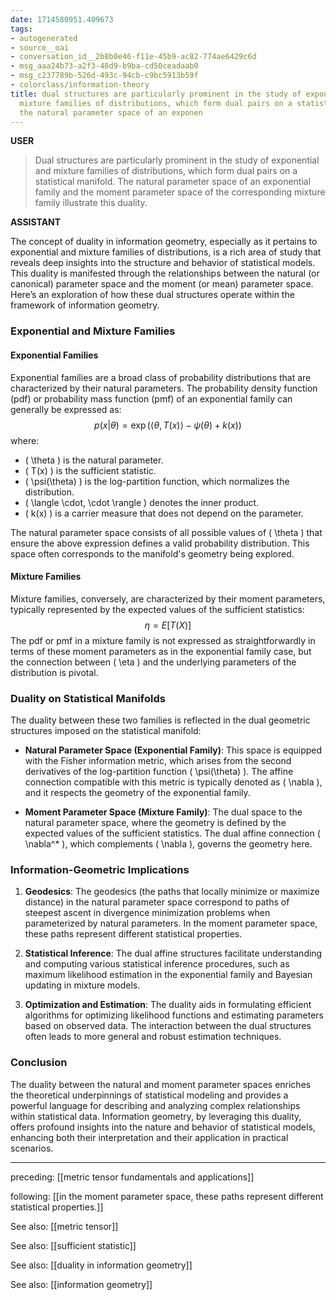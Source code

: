 ```yaml
---
date: 1714580951.409673
tags:
- autogenerated
- source__oai
- conversation_id__2b8b0e46-f11e-45b9-ac82-774ae6429c6d
- msg_aaa24b73-a2f3-48d9-b9ba-cd50ceadaab0
- msg_c237789b-526d-493c-94cb-c9bc5913b59f
- colorclass/information-theory
title: dual structures are particularly prominent in the study of exponential and
  mixture families of distributions, which form dual pairs on a statistical manifold.
  the natural parameter space of an exponen
---
```


**USER**

>Dual structures are particularly prominent in the study of exponential and mixture families of distributions, which form dual pairs on a statistical manifold. The natural parameter space of an exponential family and the moment parameter space of the corresponding mixture family illustrate this duality.


**ASSISTANT**

The concept of duality in information geometry, especially as it pertains to exponential and mixture families of distributions, is a rich area of study that reveals deep insights into the structure and behavior of statistical models. This duality is manifested through the relationships between the natural (or canonical) parameter space and the moment (or mean) parameter space. Here’s an exploration of how these dual structures operate within the framework of information geometry.

### Exponential and Mixture Families

#### Exponential Families

Exponential families are a broad class of probability distributions that are characterized by their natural parameters. The probability density function (pdf) or probability mass function (pmf) of an exponential family can generally be expressed as:
$$
p(x|\theta) = \exp\left(\langle \theta, T(x) \rangle - \psi(\theta) + k(x)\right)
$$
where:
- \( \theta \) is the natural parameter.
- \( T(x) \) is the sufficient statistic.
- \( \psi(\theta) \) is the log-partition function, which normalizes the distribution.
- \( \langle \cdot, \cdot \rangle \) denotes the inner product.
- \( k(x) \) is a carrier measure that does not depend on the parameter.

The natural parameter space consists of all possible values of \( \theta \) that ensure the above expression defines a valid probability distribution. This space often corresponds to the manifold's geometry being explored.

#### Mixture Families

Mixture families, conversely, are characterized by their moment parameters, typically represented by the expected values of the sufficient statistics:
$$
\eta = E[T(X)]
$$
The pdf or pmf in a mixture family is not expressed as straightforwardly in terms of these moment parameters as in the exponential family case, but the connection between \( \eta \) and the underlying parameters of the distribution is pivotal.

### Duality on Statistical Manifolds

The duality between these two families is reflected in the dual geometric structures imposed on the statistical manifold:

- **Natural Parameter Space (Exponential Family)**: This space is equipped with the Fisher information metric, which arises from the second derivatives of the log-partition function \( \psi(\theta) \). The affine connection compatible with this metric is typically denoted as \( \nabla \), and it respects the geometry of the exponential family.

- **Moment Parameter Space (Mixture Family)**: The dual space to the natural parameter space, where the geometry is defined by the expected values of the sufficient statistics. The dual affine connection \( \nabla^* \), which complements \( \nabla \), governs the geometry here.

### Information-Geometric Implications

1. **Geodesics**: The geodesics (the paths that locally minimize or maximize distance) in the natural parameter space correspond to paths of steepest ascent in divergence minimization problems when parameterized by natural parameters. In the moment parameter space, these paths represent different statistical properties.

2. **Statistical Inference**: The dual affine structures facilitate understanding and computing various statistical inference procedures, such as maximum likelihood estimation in the exponential family and Bayesian updating in mixture models.

3. **Optimization and Estimation**: The duality aids in formulating efficient algorithms for optimizing likelihood functions and estimating parameters based on observed data. The interaction between the dual structures often leads to more general and robust estimation techniques.

### Conclusion

The duality between the natural and moment parameter spaces enriches the theoretical underpinnings of statistical modeling and provides a powerful language for describing and analyzing complex relationships within statistical data. Information geometry, by leveraging this duality, offers profound insights into the nature and behavior of statistical models, enhancing both their interpretation and their application in practical scenarios.


---

preceding: [[metric tensor fundamentals and applications]]  


following: [[in the moment parameter space, these paths represent different statistical properties.]]

See also: [[metric tensor]]


See also: [[sufficient statistic]]


See also: [[duality in information geometry]]


See also: [[information geometry]]